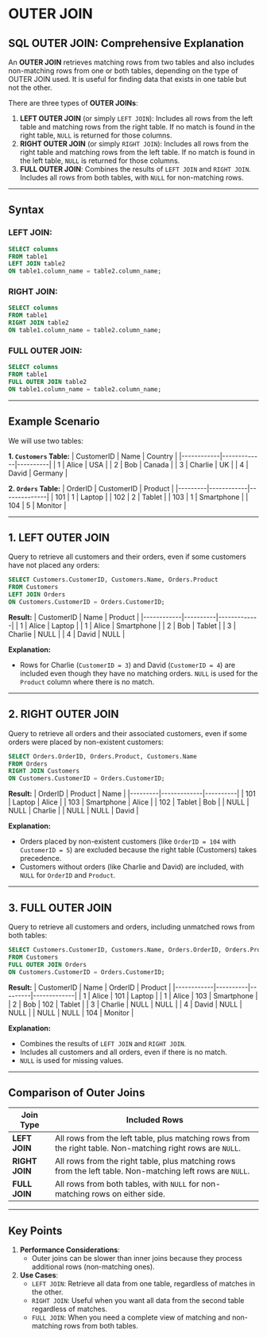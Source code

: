 # OUTER JOIN

## **SQL OUTER JOIN: Comprehensive Explanation**

An **OUTER JOIN** retrieves matching rows from two tables and also includes non-matching rows from one or both tables, depending on the type of OUTER JOIN used. It is useful for finding data that exists in one table but not the other.

There are three types of **OUTER JOINs**:

1. **LEFT OUTER JOIN** (or simply `LEFT JOIN`): Includes all rows from the left table and matching rows from the right table. If no match is found in the right table, `NULL` is returned for those columns.
2. **RIGHT OUTER JOIN** (or simply `RIGHT JOIN`): Includes all rows from the right table and matching rows from the left table. If no match is found in the left table, `NULL` is returned for those columns.
3. **FULL OUTER JOIN**: Combines the results of `LEFT JOIN` and `RIGHT JOIN`. Includes all rows from both tables, with `NULL` for non-matching rows.

---

## **Syntax**
### LEFT JOIN:
```sql
SELECT columns
FROM table1
LEFT JOIN table2
ON table1.column_name = table2.column_name;
```

### RIGHT JOIN:
```sql
SELECT columns
FROM table1
RIGHT JOIN table2
ON table1.column_name = table2.column_name;
```

### FULL OUTER JOIN:
```sql
SELECT columns
FROM table1
FULL OUTER JOIN table2
ON table1.column_name = table2.column_name;
```

---

## **Example Scenario**
We will use two tables:

**1. `Customers` Table:**
| CustomerID | Name        | Country  |
|------------|-------------|----------|
| 1          | Alice       | USA      |
| 2          | Bob         | Canada   |
| 3          | Charlie     | UK       |
| 4          | David       | Germany  |

**2. `Orders` Table:**
| OrderID | CustomerID | Product      |
|---------|------------|--------------|
| 101     | 1          | Laptop       |
| 102     | 2          | Tablet       |
| 103     | 1          | Smartphone   |
| 104     | 5          | Monitor      |

---

## **1. LEFT OUTER JOIN**
Query to retrieve all customers and their orders, even if some customers have not placed any orders:
```sql
SELECT Customers.CustomerID, Customers.Name, Orders.Product
FROM Customers
LEFT JOIN Orders
ON Customers.CustomerID = Orders.CustomerID;
```

**Result:**
| CustomerID | Name     | Product     |
|------------|----------|-------------|
| 1          | Alice    | Laptop      |
| 1          | Alice    | Smartphone  |
| 2          | Bob      | Tablet      |
| 3          | Charlie  | NULL        |
| 4          | David    | NULL        |

**Explanation:**
- Rows for Charlie (`CustomerID = 3`) and David (`CustomerID = 4`) are included even though they have no matching orders. `NULL` is used for the `Product` column where there is no match.

---

## **2. RIGHT OUTER JOIN**
Query to retrieve all orders and their associated customers, even if some orders were placed by non-existent customers:
```sql
SELECT Orders.OrderID, Orders.Product, Customers.Name
FROM Orders
RIGHT JOIN Customers
ON Customers.CustomerID = Orders.CustomerID;
```

**Result:**
| OrderID | Product     | Name     |
|---------|-------------|----------|
| 101     | Laptop      | Alice    |
| 103     | Smartphone  | Alice    |
| 102     | Tablet      | Bob      |
| NULL    | NULL        | Charlie  |
| NULL    | NULL        | David    |

**Explanation:**
- Orders placed by non-existent customers (like `OrderID = 104` with `CustomerID = 5`) are excluded because the right table (Customers) takes precedence.
- Customers without orders (like Charlie and David) are included, with `NULL` for `OrderID` and `Product`.

---

## **3. FULL OUTER JOIN**
Query to retrieve all customers and orders, including unmatched rows from both tables:
```sql
SELECT Customers.CustomerID, Customers.Name, Orders.OrderID, Orders.Product
FROM Customers
FULL OUTER JOIN Orders
ON Customers.CustomerID = Orders.CustomerID;
```

**Result:**
| CustomerID | Name     | OrderID | Product     |
|------------|----------|---------|-------------|
| 1          | Alice    | 101     | Laptop      |
| 1          | Alice    | 103     | Smartphone  |
| 2          | Bob      | 102     | Tablet      |
| 3          | Charlie  | NULL    | NULL        |
| 4          | David    | NULL    | NULL        |
| NULL       | NULL     | 104     | Monitor     |

**Explanation:**
- Combines the results of `LEFT JOIN` and `RIGHT JOIN`.
- Includes all customers and all orders, even if there is no match.
- `NULL` is used for missing values.

---

## **Comparison of Outer Joins**
| Join Type      | Included Rows                                                                                             |
|----------------|----------------------------------------------------------------------------------------------------------|
| **LEFT JOIN**  | All rows from the left table, plus matching rows from the right table. Non-matching right rows are `NULL`.|
| **RIGHT JOIN** | All rows from the right table, plus matching rows from the left table. Non-matching left rows are `NULL`. |
| **FULL JOIN**  | All rows from both tables, with `NULL` for non-matching rows on either side.                              |

---

## **Key Points**
1. **Performance Considerations**:
    - Outer joins can be slower than inner joins because they process additional rows (non-matching ones).
2. **Use Cases**:
    - `LEFT JOIN`: Retrieve all data from one table, regardless of matches in the other.
    - `RIGHT JOIN`: Useful when you want all data from the second table regardless of matches.
    - `FULL JOIN`: When you need a complete view of matching and non-matching rows from both tables.
